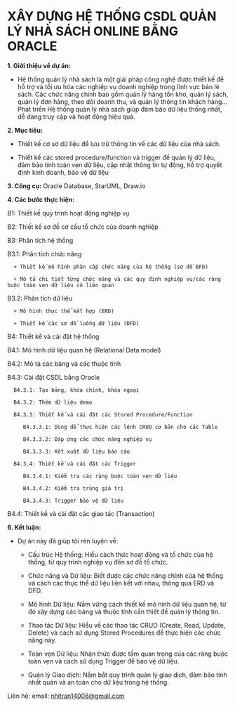 # XÂY DỰNG HỆ THỐNG CSDL QUẢN LÝ NHÀ SÁCH ONLINE BẰNG ORACLE
**1. Giới thiệu về dự án:**
- Hệ thống quản lý nhà sách là một giải pháp công nghệ được thiết kế để hỗ trợ và tối ưu hóa các nghiệp vụ doanh nghiệp trong lĩnh vực bán lẻ sách. Các chức năng chính bao gồm quản lý hàng tồn kho, quản lý sách, quản lý đơn hàng, theo dõi doanh thu, và quản lý thông tin khách hàng... Phát triển Hệ thống quản lý nhà sách giúp đảm bảo dữ liệu thống nhất, dễ dàng truy cập và hoạt động hiệu quả.

**2. Mục tiêu:**

- Thiết kế cơ sơ dữ liệu để lưu trữ thông tin về các dữ liệu của nhà sách.

- Thiết kế các stored procedure/function và trigger để quản lý dữ liệu, đảm bảo tính toàn vẹn dữ liệu, cập nhật thông tin tự động, hỗ trợ quyết định kinh doanh, bảo vệ dữ liệu

**3. Công cụ:** Oracle Database, StarUML, Draw.io  

**4. Các bước thực hiện:**

B1: Thiết kế quy trình hoạt động nghiệp vụ 

B2: Thiết kế sơ đồ cơ cấu tổ chức của doanh nghiệp

B3: Phân tích hệ thống 

   B3.1: Phân tích chức năng 

      + Thiết kế mô hình phân cấp chức năng của hệ thống (sơ đồ BFD)
    
      + Mô tả chi tiết từng chức năng và các quy định nghiệp vụ/các ràng buộc toàn vẹn dữ liệu có liên quan
    
  B3.2: Phân tích dữ liệu 
  
      + Mô hình thực thể kết hợp (ERD)
   
      + Thiết kế các sơ đồ luồng dữ liệu (DFD)
   
B4: Thiết kế và cài đặt hệ thống 

   B4.1: Mô hình dữ liệu quan hệ (Relational Data model) 
 
   B4.2: Mô tả các bảng và các thuộc tính
 
   B4.3: Cài đặt CSDL bằng Oracle 
 
      B4.3.1: Tạo bảng, khóa chính, khóa ngoại 
  
      B4.3.2: Thêm dữ liệu demo 
  
      B4.3.3: Thiết kế và cài đặt các Stored Procedure/Function 
  
         B4.3.3.1: Dùng để thực hiện các lệnh CRUD cơ bản cho các Table 
    
         B4.3.3.2: Đáp ứng các chức năng nghiệp vụ
    
         B4.3.3.3: Kết xuất dữ liệu báo cáo 

      B4.3.4: Thiết kế và cài đặt các Trigger

         B4.3.4.1: Kiểm tra các ràng buộc toàn vẹn dữ liệu  

         B4.3.4.2: Kiểm tra trùng giá trị 

         B4.3.4.3: Trigger bảo vệ dữ liệu  

   B4.4: Thiết kế và cài đặt các giao tác (Transaction)

**6. Kết luận:**
- Dự án này đã giúp tôi rèn luyện về: 

   + Cấu trúc Hệ thống: Hiểu cách thức hoạt động và tổ chức của hệ thống, từ quy trình nghiệp vụ đến sơ đồ tổ chức.
    
   + Chức năng và Dữ liệu: Biết được các chức năng chính của hệ thống và cách các thực thể dữ liệu liên kết với nhau, thông qua ERD và DFD.
    
   + Mô hình Dữ liệu: Nắm vững cách thiết kế mô hình dữ liệu quan hệ, từ đó xây dựng các bảng và thuộc tính cần thiết để quản lý thông tin.
    
   + Thao tác Dữ liệu: Hiểu về các thao tác CRUD (Create, Read, Update, Delete) và cách sử dụng Stored Procedures để thực hiện các chức năng này.
    
   + Toàn vẹn Dữ liệu: Nhận thức được tầm quan trọng của các ràng buộc toàn vẹn và cách sử dụng Trigger để bảo vệ dữ liệu.
     
   + Quản lý Giao dịch: Nắm bắt quy trình quản lý giao dịch, đảm bảo tính nhất quán và an toàn cho dữ liệu trong hệ thống.

Liên hệ:
email: nhitran14008@gmail.com

